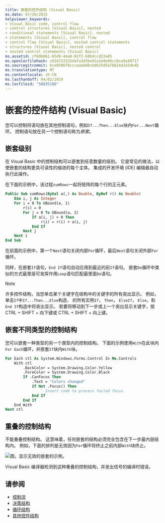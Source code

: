 ```yaml
---
title: 嵌套的控件结构 (Visual Basic)
ms.date: 07/20/2015
helpviewer_keywords:
- Visual Basic code, control flow
- control structures [Visual Basic], nested
- conditional statements [Visual Basic], nested
- statements [Visual Basic], control flow
- control flow [Visual Basic], nested control statements
- structures [Visual Basic], nested control
- nested control statements [Visual Basic]
ms.assetid: cf60b061-65d9-44a8-81f2-b0bdccd23a05
ms.openlocfilehash: c016722332dafa3d3be91a1e9e98cc0ce9a49717
ms.sourcegitcommit: bce0586f0cccaae6d6cbd625d5a7b824d1d3de4b
ms.translationtype: MT
ms.contentlocale: zh-CN
ms.lasthandoff: 04/02/2019
ms.locfileid: "58835188"
---
```

# <a name="nested-control-structures-visual-basic"></a>嵌套的控件结构 (Visual Basic)
您可以控制将语句放在其他控制语句，例如`If...Then...Else`块内`For...Next`循环。 控制语句放在另一个控制语句称为*嵌套*。  
  
## <a name="nesting-levels"></a>嵌套级别  
 在 Visual Basic 中的控制结构可以嵌套到任意数量的级别。 它是常见的做法，以使嵌套的结构更具可读性的缩进的每个主体。 集成的开发环境 (IDE) 编辑器自动执行此操作。  
  
 在下面的示例中，该过程`sumRows`一起将矩阵的每个行的正元素。  
  
```vb
Public Sub sumRows(ByVal a(,) As Double, ByRef r() As Double)  
    Dim i, j As Integer  
    For i = 0 To UBound(a, 1)  
        r(i) = 0  
        For j = 0 To UBound(a, 2)  
            If a(i, j) > 0 Then  
                r(i) = r(i) + a(i, j)  
            End If  
        Next j  
    Next i  
End Sub  
```  
  
 在前面的示例中，第一个`Next`语句关闭内部`For`循环，最后`Next`语句关闭外部`For`循环。  
  
 同样，在嵌套`If`语句，`End If`语句自动应用到最近的前`If`语句。 嵌套`Do`循环中类似的方式最里层可发挥作用`Loop`语句匹配最里面`Do`语句。  
  
> [!NOTE]
>  许多控件结构，当您单击某个关键字在结构中的关键字的所有突出显示。 例如，单击`If`中`If...Then...Else`构造、 的所有实例`If`， `Then`， `ElseIf`， `Else`，和`End If`构造中将突出显示。 若要将移动到下一步或上一个突出显示关键字，按 CTRL + SHIFT + 向下键或 CTRL + SHIFT + 向上键。  
  
## <a name="nesting-different-kinds-of-control-structures"></a>嵌套不同类型的控制结构  
 您可以嵌套一种类型的另一个类型内的控制结构。 下面的示例使用`With`在此块内`For Each`循环，并嵌套`If`块内`With`块。  
  
```vb
For Each ctl As System.Windows.Forms.Control In Me.Controls  
    With ctl  
        .BackColor = System.Drawing.Color.Yellow  
        .ForeColor = System.Drawing.Color.Black  
        If .CanFocus Then  
            .Text = "Colors changed"  
            If Not .Focus() Then  
                ' Insert code to process failed focus.  
            End If  
        End If  
    End With  
Next ctl  
```  
  
## <a name="overlapping-control-structures"></a>重叠的控制结构  
 不能重叠控制结构。 这意味着，任何嵌套的结构必须完全包含在下一步最内层结构内。 例如，下面的排列是无效因为`For`循环将终止之前内部`With`块终止。  
  
 ![图，显示无效的嵌套的示例。](./media/nested-control-structures/example-invalid-nesting.gif) 
  
 Visual Basic 编译器检测到这种重叠的控制结构，并发出信号的编译时错误。  
  
## <a name="see-also"></a>请参阅

- [控制流](../../../../visual-basic/programming-guide/language-features/control-flow/index.md)
- [决策结构](../../../../visual-basic/programming-guide/language-features/control-flow/decision-structures.md)
- [循环结构](../../../../visual-basic/programming-guide/language-features/control-flow/loop-structures.md)
- [其他控件结构](../../../../visual-basic/programming-guide/language-features/control-flow/other-control-structures.md)
